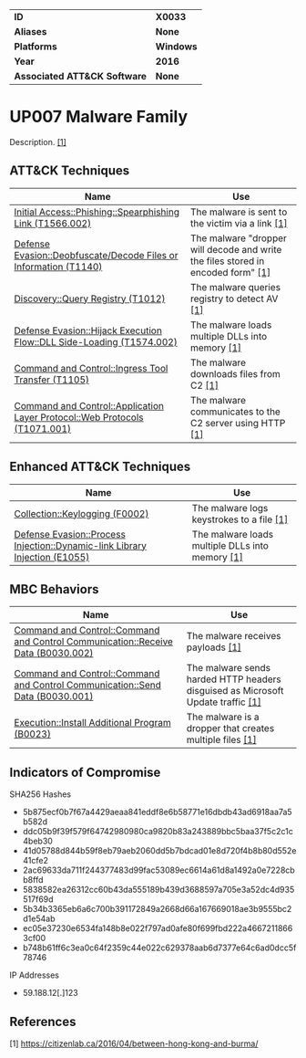 
<table>
<tr>
<td><b>ID</b></td>
<td><b>X0033</b></td>
</tr>
<tr>
<td><b>Aliases</b></td>
<td><b>None</b></td>
</tr>
<tr>
<td><b>Platforms</b></td>
<td><b>Windows</b></td>
</tr>
<tr>
<td><b>Year</b></td>
<td><b>2016</b></td>
</tr>
<tr>
<td><b>Associated ATT&CK Software</b></td>
<td><b>None</b></td>
</tr>
</table>


# UP007 Malware Family

Description. [[1]](#1)


## ATT&CK Techniques

|Name|Use|
|---|---|
|[Initial Access::Phishing::Spearphishing Link (T1566.002)](https://attack.mitre.org/techniques/T1566/002/)|The malware is sent to the victim via a link  [[1]](#1)|
|[Defense Evasion::Deobfuscate/Decode Files or Information (T1140)](https://attack.mitre.org/techniques/T1140/)|The malware "dropper will decode and write the files stored in encoded form" [[1]](#1)|
|[Discovery::Query Registry (T1012)](https://attack.mitre.org/techniques/T1012/)|The malware queries registry to detect AV [[1]](#1)|
|[Defense Evasion::Hijack Execution Flow::DLL Side-Loading (T1574.002)](https://attack.mitre.org/techniques/T1574/002/)|The malware loads multiple DLLs into memory [[1]](#1)|
|[Command and Control::Ingress Tool Transfer (T1105)](https://attack.mitre.org/techniques/T1105/)|The malware downloads files from C2 [[1]](#1)|
|[Command and Control::Application Layer Protocol::Web Protocols (T1071.001)](https://attack.mitre.org/techniques/T1071/001/)|The malware communicates to the C2 server using HTTP [[1]](#1)|


## Enhanced ATT&CK Techniques

|Name|Use|
|---|---|
|[Collection::Keylogging (F0002)](../collection/keylogging.md)|The malware logs keystrokes to a file  [[1]](#1)|
|[Defense Evasion::Process Injection::Dynamic-link Library Injection (E1055)](../defense-evasion/process-injection.md)|The malware loads multiple DLLs into memory [[1]](#1)|



## MBC Behaviors

|Name|Use|
|---|---|
|[Command and Control::Command and Control Communication::Receive Data (B0030.002)](../command-and-control/c2-communication.md)|The malware receives payloads [[1]](#1)|
|[Command and Control::Command and Control Communication::Send Data (B0030.001)](../command-and-control/c2-communication.md)|The malware sends harded HTTP headers disguised as Microsoft Update traffic [[1]](#1)|
|[Execution::Install Additional Program (B0023)](../execution/install-additional-program.md)|The malware is a dropper that creates multiple files [[1]](#1)|

## Indicators of Compromise

SHA256 Hashes
- 5b875ecf0b7f67a4429aeaa841eddf8e6b58771e16dbdb43ad6918aa7a5b582d
- ddc05b9f39f579f64742980980ca9820b83a243889bbc5baa37f5c2c1c4beb30
- 41d05788d844b59f8eb79aeb2060dd5b7bdcad01e8d720f4b8b80d552e41cfe2
- 2ac69633da711f244377483d99fac53089ec6614a61d8a1492a0e7228cbb8ffd
- 5838582ea26312cc60b43da555189b439d3688597a705e3a52dc4d935517f69d
- 5b34b3365eb6a6c700b391172849a2668d66a167669018ae3b9555bc2d1e54ab
- ec05e37230e6534fa148b8e022f797ad0afe80f699fbd222a46672118663cf00
- b748b61ff6c3ea0c64f2359c44e022c629378aab6d7377e64c6ad0dcc5f78746

IP Addresses
- 59.188.12[.]123


## References

<a name="1">[1]</a> https://citizenlab.ca/2016/04/between-hong-kong-and-burma/

